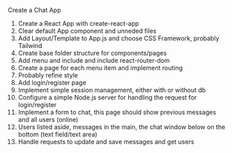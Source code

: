 Create a Chat App

1. Create a React App with create-react-app
2. Clear default App component and unneded files
3. Add Layout/Template to App.js and choose CSS Framework, probably Tailwind
4. Create base folder structure for components/pages
5. Add menu and include and include react-router-dom
6. Create a page for each menu item and implement routing 
7. Probably refine style
8. Add login/register page
9. Implement simple session management, either with or without db 
10. Configure a simple Node.js server for handling the request for login/register
11. Implement a form to chat, this page should show previous messages and all users (online)
12. Users listed aside, messages in the main, the chat window below on the bottom (text field/text area) 
13. Handle requests to update and save messages and get users